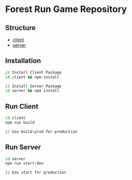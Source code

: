 # Forest Run Game Repository

## Structure

* [client](client)
* [server](server)

## Installation

```bash
// Install Client Package
cd client && npm install

// Install Server Package
cd server && npm install
```

## Run Client

```bash
cd client
npm run build

// Use build:prod for production
```

## Run Server

```bash
cd server
npm run start:dev

// Use start for production
```
